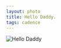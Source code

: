 ```yaml
---
layout: photo
title: Hello Daddy.
tags: cadence
---
```


![Hello Daddy]({{site.baseurl}}/pictures/2014-04-18-Hello-Daddy/2014-04-18-Hello-Daddy.jpg)